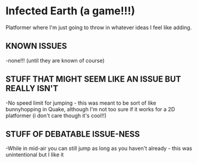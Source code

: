 # Infected Earth (a game!!!)
 Platformer where I'm just going to throw in whatever ideas I feel like adding.
## KNOWN ISSUES
 -none!!! (until they are known of course)
## STUFF THAT MIGHT SEEM LIKE AN ISSUE BUT REALLY ISN'T
 -No speed limit for jumping - this was meant to be sort of like bunnyhopping in Quake, although I'm not too sure if it works for a 2D platformer (i don't care though it's cool!!)
## STUFF OF DEBATABLE ISSUE-NESS
 -While in mid-air you can still jump as long as you haven't already - this was unintentional but I like it